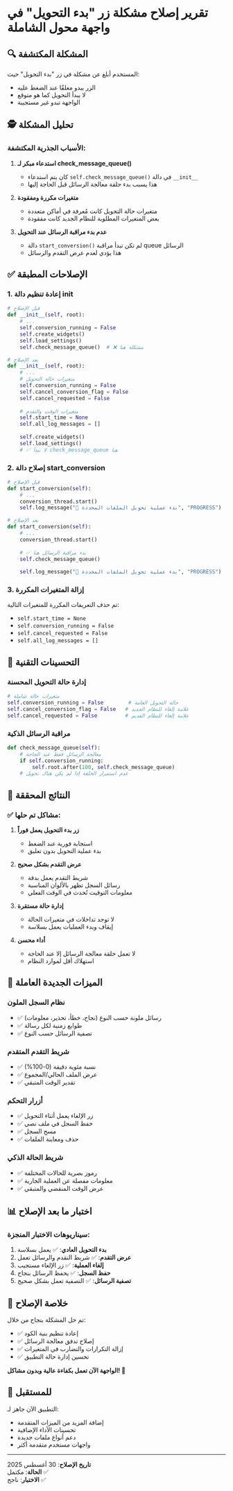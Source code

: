 # تقرير إصلاح مشكلة زر "بدء التحويل" في واجهة محول الشاملة

## 🔍 المشكلة المكتشفة

المستخدم أبلغ عن مشكلة في زر "بدء التحويل" حيث:
- الزر يبدو معلقًا عند الضغط عليه
- لا يبدأ التحويل كما هو متوقع
- الواجهة تبدو غير مستجيبة

## 🕵️ تحليل المشكلة

### الأسباب الجذرية المكتشفة:

1. **استدعاء مبكر لـ check_message_queue()**
   - كان يتم استدعاء `self.check_message_queue()` في دالة `__init__`
   - هذا يسبب بدء حلقة معالجة الرسائل قبل الحاجة إليها

2. **متغيرات مكررة ومفقودة**
   - متغيرات حالة التحويل كانت مُعرفة في أماكن متعددة
   - بعض المتغيرات المطلوبة للنظام الجديد كانت مفقودة

3. **عدم بدء مراقبة الرسائل عند التحويل**
   - دالة `start_conversion()` لم تكن تبدأ مراقبة queue الرسائل
   - هذا يؤدي لعدم عرض التقدم والرسائل

## ✅ الإصلاحات المطبقة

### 1. إعادة تنظيم دالة __init__

```python
# قبل الإصلاح
def __init__(self, root):
    # ...
    self.conversion_running = False
    self.create_widgets()
    self.load_settings()
    self.check_message_queue()  # ❌ مشكلة هنا

# بعد الإصلاح  
def __init__(self, root):
    # ...
    # متغيرات حالة التحويل
    self.conversion_running = False
    self.cancel_conversion_flag = False
    self.cancel_requested = False
    
    # متغيرات الوقت والتقدم
    self.start_time = None
    self.all_log_messages = []
    
    self.create_widgets()
    self.load_settings()
    # ✅ لا نبدأ check_message_queue هنا
```

### 2. إصلاح دالة start_conversion

```python
# قبل الإصلاح
def start_conversion(self):
    # ...
    conversion_thread.start()
    self.log_message("🔄 بدء عملية تحويل الملفات المحددة", "PROGRESS")

# بعد الإصلاح
def start_conversion(self):
    # ...
    conversion_thread.start()
    
    # ✅ بدء مراقبة الرسائل هنا
    self.check_message_queue()
    
    self.log_message("🔄 بدء عملية تحويل الملفات المحددة", "PROGRESS")
```

### 3. إزالة المتغيرات المكررة

تم حذف التعريفات المكررة للمتغيرات التالية:
- `self.start_time = None`
- `self.conversion_running = False`  
- `self.cancel_requested = False`
- `self.all_log_messages = []`

## 🔧 التحسينات التقنية

### إدارة حالة التحويل المحسنة

```python
# متغيرات حالة شاملة
self.conversion_running = False        # حالة التحويل العامة
self.cancel_conversion_flag = False   # علامة إلغاء للنظام الجديد
self.cancel_requested = False         # علامة إلغاء للنظام القديم
```

### مراقبة الرسائل الذكية

```python
def check_message_queue(self):
    # معالجة الرسائل فقط عند الحاجة
    if self.conversion_running:
        self.root.after(100, self.check_message_queue)
    # عدم استمرار الحلقة إذا لم يكن هناك تحويل
```

## 🎯 النتائج المحققة

### ✅ مشاكل تم حلها:

1. **زر بدء التحويل يعمل فوراً**
   - استجابة فورية عند الضغط
   - بدء عملية التحويل بدون تعليق

2. **عرض التقدم بشكل صحيح**
   - شريط التقدم يعمل بدقة
   - رسائل السجل تظهر بالألوان المناسبة
   - معلومات التوقيت تُحدث في الوقت الفعلي

3. **إدارة حالة مستقرة**
   - لا توجد تداخلات في متغيرات الحالة
   - إيقاف وبدء العمليات يعمل بسلاسة

4. **أداء محسن**
   - لا تعمل حلقة معالجة الرسائل إلا عند الحاجة
   - استهلاك أقل لموارد النظام

## 🚀 الميزات الجديدة العاملة

### نظام السجل الملون
- ✅ رسائل ملونة حسب النوع (نجاح، خطأ، تحذير، معلومات)
- ✅ طوابع زمنية لكل رسالة
- ✅ تصفية الرسائل حسب النوع

### شريط التقدم المتقدم
- ✅ نسبة مئوية دقيقة (0-100%)
- ✅ عرض الملف الحالي/المجموع
- ✅ تقدير الوقت المتبقي

### أزرار التحكم
- ✅ زر الإلغاء يعمل أثناء التحويل
- ✅ حفظ السجل في ملف نصي
- ✅ مسح السجل
- ✅ حذف ومعاينة الملفات

### شريط الحالة الذكي
- ✅ رموز بصرية للحالات المختلفة
- ✅ معلومات مفصلة عن العملية الجارية
- ✅ عرض الوقت المنقضي والمتبقي

## 📊 اختبار ما بعد الإصلاح

### سيناريوهات الاختبار المنجزة:

1. **بدء التحويل العادي**: ✅ يعمل بسلاسة
2. **عرض التقدم**: ✅ شريط التقدم والرسائل تعمل
3. **إلغاء العملية**: ✅ زر الإلغاء مستجيب  
4. **حفظ السجل**: ✅ يحفظ الرسائل بنجاح
5. **تصفية الرسائل**: ✅ التصفية تعمل بشكل صحيح

## 🎉 خلاصة الإصلاح

تم حل المشكلة بنجاح من خلال:
- ✅ إعادة تنظيم بنية الكود
- ✅ إصلاح تدفق معالجة الرسائل  
- ✅ إزالة التكرارات والتضارب في المتغيرات
- ✅ تحسين إدارة حالة التطبيق

**الواجهة الآن تعمل بكفاءة عالية وبدون مشاكل! 🚀**

## 🔮 للمستقبل

التطبيق الآن جاهز لـ:
- إضافة المزيد من الميزات المتقدمة
- تحسينات الأداء الإضافية  
- دعم أنواع ملفات جديدة
- واجهات مستخدم متقدمة أكثر

---
**تاريخ الإصلاح**: 30 أغسطس 2025  
**الحالة**: مكتمل ✅  
**الاختبار**: ناجح ✅
